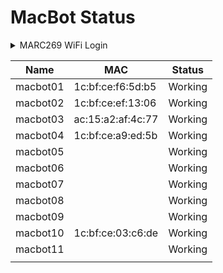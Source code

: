 # MacBot Status

<details>

<summary>MARC269 WiFi Login</summary>

SSID: MARC269

PSWD: %A0AB1B83C3B4

</details>

| Name     | MAC               | Status  |
| -------- | ----------------- | ------- |
| macbot01 | 1c:bf:ce:f6:5d:b5 | Working |
| macbot02 | 1c:bf:ce:ef:13:06 | Working |
| macbot03 | ac:15:a2:af:4c:77 | Working |
| macbot04 | 1c:bf:ce:a9:ed:5b | Working |
| macbot05 |                   | Working |
| macbot06 |                   | Working |
| macbot07 |                   | Working |
| macbot08 |                   | Working |
| macbot09 |                   | Working |
| macbot10 | 1c:bf:ce:03:c6:de | Working |
| macbot11 |                   | Working |
|          |                   |         |

